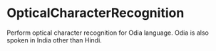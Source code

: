 # OpticalCharacterRecognition
Perform optical character recognition for Odia language. Odia is also spoken in India other than Hindi.
